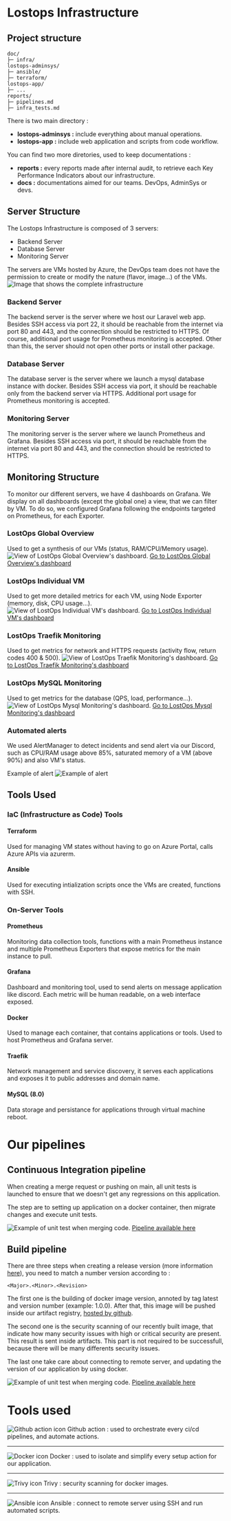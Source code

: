 # Lostops Infrastructure

## Project structure

```Text
doc/
├─ infra/
lostops-adminsys/
├─ ansible/
├─ terraform/
lostops-app/
├─ ...
reports/
├─ pipelines.md
├─ infra_tests.md
```

There is two main directory :

- **lostops-adminsys :** include everything about manual operations.
- **lostops-app :** include web application and scripts from code workflow.

You can find two more diretories, used to keep documentations :

- **reports :** every reports made after internal audit, to retrieve each Key Performance Indicators about our infrastructure.
- **docs :** documentations aimed for our teams. DevOps, AdminSys or devs.

## Server Structure

The Lostops Infrastructure is composed of 3 servers:

- Backend Server
- Database Server
- Monitoring Server

The servers are VMs hosted by Azure, the DevOps team does not have the permission to create or modify the nature (flavor, image...) of the VMs.
![Image that shows the complete infrastructure](./images/lostops_infra.drawio.svg)

### Backend Server

The backend server is the server where we host our Laravel web app. Besides SSH access via port 22, it should be reachable from the internet via port 80 and 443, and the connection should be restricted to HTTPS. Of course, additional port usage for Prometheus monitoring is accepted. Other than this, the server should not open other ports or install other package.

### Database Server

The database server is the server where we launch a mysql database instance with docker. Besides SSH access via port, it should be reachable only from the backend server via HTTPS. Additional port usage for Prometheus monitoring is accepted.

### Monitoring Server

The monitoring server is the server where we launch Prometheus and Grafana. Besides SSH access via port, it should be reachable from the internet via port 80 and 443, and the connection should be restricted to HTTPS.

## Monitoring Structure

To monitor our different servers, we have 4 dashboards on Grafana.
We display on all dashboards (except the global one) a view, that we can filter by VM. To do so, we configured Grafana following the endpoints targeted on Prometheus, for each Exporter.

### LostOps Global Overview

Used to get a synthesis of our VMs (status, RAM/CPU/Memory usage).
![View of LostOps Global Overview's dashboard.](images/LostOps_Global_Overview.png)
[Go to LostOps Global Overview's dashboard](https://grafana.lostops.notmuji.com/d/fdi81csqaiy9sa/lostops-global-overview?orgId=1&refresh=10s)

### LostOps Individual VM

Used to get more detailed metrics for each VM, using Node Exporter (memory, disk, CPU usage...).
![View of LostOps Individual VM's dashboard.](images/LostOps_Individual_VM.png)
[Go to LostOps Individual VM's dashboard](https://grafana.lostops.notmuji.com/d/rYdddlPWk/lostops-individual-vm?orgId=1&refresh=10s)

### LostOps Traefik Monitoring

Used to get metrics for network and HTTPS requests (activity flow, return codes 400 & 500).
![View of LostOps Traefik Monitoring's dashboard.](images/LostOps_Traefik_Monitoring.png)
[Go to LostOps Traefik Monitoring's dashboard](https://grafana.lostops.notmuji.com/d/3ipsWfViz/lostops-traefik-monitoring?orgId=1)

### LostOps MySQL Monitoring

Used to get metrics for the database (QPS, load, performance...).
![View of LostOps Mysql Monitoring's dashboard.](images/LostOps_Mysql_Monitoring.png)
[Go to LostOps Mysql Monitoring's dashboard](https://grafana.lostops.notmuji.com/d/549c2bf8936f7767ea6ac47c47b00f2a/lostops-mysql-monitoring?orgId=1&refresh=10s)

### Automated alerts

We used AlertManager to detect incidents and send alert via our Discord, such as CPU/RAM usage above 85%, saturated memory of a VM (above 90%) and also VM's status.

Example of alert
![Example of alert](images/AlertManager.png)

## Tools Used

### IaC (Infrastructure as Code) Tools

#### Terraform

Used for managing VM states without having to go on Azure Portal, calls Azure APIs via azurerm.

#### Ansible

Used for executing intialization scripts once the VMs are created, functions with SSH.

### On-Server Tools

#### Prometheus

Monitoring data collection tools, functions with a main Prometheus instance and multiple Prometheus Exporters that expose metrics for the main instance to pull.

#### Grafana

Dashboard and monitoring tool, used to send alerts on message application like discord. Each metric will be human readable, on a web interface exposed.

#### Docker

Used to manage each container, that contains applications or tools. Used to host Prometheus and Grafana server.

#### Traefik

Network management and service discovery, it serves each applications and exposes it to public addresses and domain name.

#### MySQL (8.0)

Data storage and persistance for applications through virtual machine reboot.

# Our pipelines

## Continuous Integration pipeline

When creating a merge request or pushing on main, all unit tests is launched to ensure that we doesn't get any regressions on this application.

The step are to setting up application on a docker container, then migrate changes and execute unit tests.

![Example of unit test when merging code.](images/ci.png)
[Pipeline available here](https://github.com/lostops-stg5/lostops-app/actions/runs/8686864446)

## Build pipeline

There are three steps when creating a release version (more information [here](https://docs.github.com/en/repositories/releasing-projects-on-github/managing-releases-in-a-repository)), you need to match a number version according to :

`<Major>.<Minor>.<Revision>`

The first one is the building of docker image version, annoted by tag latest and version number (example: 1.0.0). After that, this image will be pushed inside our artifact registry, [hosted by github](https://github.com/orgs/lostops-stg5/packages/container/package/lostops-app).

The second one is the security scanning of our recently built image, that indicate how many security issues with high or critical security are present. This result is sent inside artifacts. This part is not required to be successfull, because there will be many differents security issues.

The last one take care about connecting to remote server, and updating the version of our application by using docker.

![Example of unit test when merging code.](images/cd.png)
[Pipeline available here](https://github.com/lostops-stg5/lostops-app/actions/runs/8686574086)

# Tools used

![Github action icon](images/GithubActions-Dark.svg) Github action : used to orchestrate every ci/cd pipelines, and automate actions.

---

![Docker icon](images/docker.svg) Docker : used to isolate and simplify every setup action for our application.

---

![Trivy icon](images/trivy.svg) Trivy : security scanning for docker images.

---

![Ansible icon](images/Ansible_logo.svg) Ansible : connect to remote server using SSH and run automated scripts.
